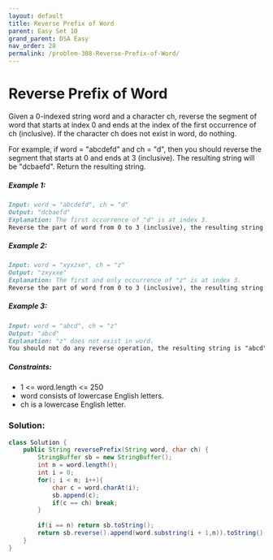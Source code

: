 ```yaml
---
layout: default
title: Reverse Prefix of Word
parent: Easy Set 10
grand_parent: DSA Easy
nav_order: 28
permalink: /problem-308-Reverse-Prefix-of-Word/
---
```

# Reverse Prefix of Word

Given a 0-indexed string word and a character ch, reverse the segment of word that starts at index 0 and ends at the index of the first occurrence of ch (inclusive). If the character ch does not exist in word, do nothing.

For example, if word = "abcdefd" and ch = "d", then you should reverse the segment that starts at 0 and ends at 3 (inclusive). The resulting string will be "dcbaefd".
Return the resulting string.

##### Example 1:
```markdown
Input: word = "abcdefd", ch = "d"
Output: "dcbaefd"
Explanation: The first occurrence of "d" is at index 3.
Reverse the part of word from 0 to 3 (inclusive), the resulting string is "dcbaefd".
```
##### Example 2:
```markdown
Input: word = "xyxzxe", ch = "z"
Output: "zxyxxe"
Explanation: The first and only occurrence of "z" is at index 3.
Reverse the part of word from 0 to 3 (inclusive), the resulting string is "zxyxxe".
```
##### Example 3:
```markdown
Input: word = "abcd", ch = "z"
Output: "abcd"
Explanation: "z" does not exist in word.
You should not do any reverse operation, the resulting string is "abcd".
```
##### Constraints:
* 1 <= word.length <= 250
* word consists of lowercase English letters.
* ch is a lowercase English letter.

### Solution:
```java
class Solution {
    public String reversePrefix(String word, char ch) {
        StringBuffer sb = new StringBuffer();
        int n = word.length();
        int i = 0;
        for(; i < n; i++){
            char c = word.charAt(i);
            sb.append(c);
            if(c == ch) break;
        }
        
        if(i == n) return sb.toString();
        return sb.reverse().append(word.substring(i + 1,n)).toString();
    }
}
```